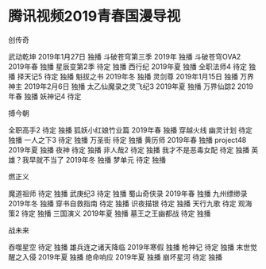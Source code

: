 # 腾讯视频2019青春国漫导视

创传奇

武动乾坤   2019年1月27日   独播
斗破苍穹第三季   2019年    独播
斗破苍穹OVA2   2019年春   独播
星辰变第2季  待定   独播
西行纪  2019年夏   独播
全职法师4  待定   独播
择天记5  待定   独播
魁拔之书  2019年冬   独播
灵剑尊  2019年1月15日   独播
万界神主  2019年2月6日   独播
太乙仙魔录之灵飞纪3   2019年夏   独播
万界仙踪2   2019年春   独播
妖神记4   待定


搏今朝

全职高手2  待定   独播
狐妖小红娘竹业篇  2019年春 独播
穿越火线 幽灵计划 待定   独播
一人之下3  待定   独播
万圣街  待定  独播
黄历师  2019年春   独播
project48  2019年夏   独播
夜神  待定   独播
非人哉2  待定   独播
我才不是恶毒女配  待定   独播
英雄？我早就不当了  2019年冬 独播
梦单元  待定  独播

燃正义

魔道祖师  待定   独播
武庚纪3  待定   独播
蜀山奇侠录  2019年春   独播
九州缥缈录  2019年冬   独播
穿书自救指南  待定   独播
识夜描银  待定   独播
天行九歌  待定
观海策2   待定   独播
三国演义  2019年夏   独播
墓王之王幽都战  待定   独播

战未来

吞噬星空  待定   独播
雄兵连之诸天降临  2019年寒假   独播
枪神记  待定    独播
末世觉醒之入侵  2019年夏    独播
绝命响应  2019年夏    独播
崩坏星河  待定     独播
